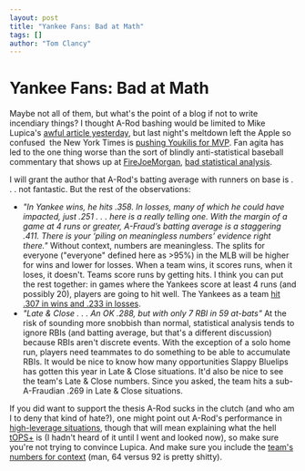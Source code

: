 ```yaml
---
layout: post
title: "Yankee Fans: Bad at Math"
tags: []
author: "Tom Clancy"
---
```


# Yankee Fans: Bad at Math

Maybe not all of them, but what's the point of a blog if not to write incendiary things? I thought A-Rod bashing would be limited to Mike Lupica's <a href="http://www.nydailynews.com/sports/baseball/yankees/2008/08/25/2008-08-25_as_days_wind_down_arod_must_step_up.html" target="_blank">awful article yesterday</a>, but last night's meltdown left the Apple so confused  the New York Times is <a href="http://www.nytimes.com/2008/08/27/sports/baseball/27curry.html?_r=2&amp;adxnnl=1&amp;oref=slogin&amp;ref=sports&amp;adxnnlx=1219835246-sDYAxb3tB0Ub1zLp8MslVw&amp;oref=slogin" target="_blank">pushing Youkilis for MVP</a>. Fan agita has led to the one thing worse than the sort of blindly anti-statistical baseball commentary that shows up at <a href="http://www.firejoemorgan.com/" target="_blank">FireJoeMorgan</a>, <a href="http://www.bugsandcranks.com/new-york-yankees/edward-valentine/a-fraud-right-back-where-he-started/" target="_blank">bad statistical analysis</a>.

I will grant the author that A-Rod's batting average with runners on base is . . . not fantastic. But the rest of the observations:
<ul>
	<li><em>"In Yankee wins, he hits .358. In losses, many of which he could have impacted, just .251 . . . here is a really telling one. With the margin of a game at 4 runs or greater, A-Fraud’s batting average is a staggering .411. There is your ‘piling on meaningless numbers’ evidence right there."</em> Without context, numbers are meaningless. The splits for everyone ("everyone" defined here as &gt;95%) in the MLB will be higher for wins and lower for losses. When a team wins, it scores runs, when it loses, it doesn't. Teams score runs by getting hits. I think you can put the rest together: in games where the Yankees score at least 4 runs (and possibly 20), players are going to hit well. The Yankees as a team <a href="http://www.baseball-reference.com/pi/bsplit.cgi?team=NYY&amp;year=2008" target="_blank">hit .307 in wins and .233 in losses</a>.</li>
	<li><em>"Late &amp; Close . . . An OK .288, but with only 7 RBI in 59 at-bats"</em> At the risk of sounding more snobbish than normal, statistical analysis tends to ignore RBIs (and batting average, but that's a different discussion) because RBIs aren't discrete events. With the exception of a solo home run, players need teammates to do something to be able to accumulate RBIs. It would be nice to know how many opportunities Slappy Bluelips has gotten this year in Late &amp; Close situations. It'd also be nice to see the team's Late &amp; Close numbers. Since you asked, the team hits a sub-A-Fraudian .269 in Late &amp; Close situations.</li>
</ul>
If you did want to support the thesis A-Rod sucks in the clutch (and who am I to deny that kind of hate?), one might point out A-Rod's performance in <a href="http://www.baseball-reference.com/pi/bsplit.cgi?n1=rodrial01&amp;year=2008#wpa-lever" target="_blank">high-leverage situations</a>, though that will mean explaining what the hell <a href="http://www.baseball-reference.com/about/pi_glossary.shtml#pops" target="_blank">tOPS+</a> is (I hadn't heard of it until I went and looked now), so make sure you're not trying to convince Lupica. And make sure you include the <a href="http://www.baseball-reference.com/pi/bsplit.cgi?team=NYY&amp;year=2008" target="_blank">team's numbers for context</a> (man, 64 versus 92 is pretty shitty).
